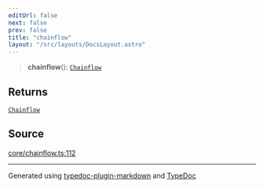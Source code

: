 ```yaml
---
editUrl: false
next: false
prev: false
title: "chainflow"
layout: "/src/layouts/DocsLayout.astro"
---
```


> **chainflow**(): [`Chainflow`](/api/classes/chainflow/)

## Returns

[`Chainflow`](/api/classes/chainflow/)

## Source

[core/chainflow.ts:112](https://github.com/edwinlzs/chainflow/blob/a565c76/src/core/chainflow.ts#L112)

***

Generated using [typedoc-plugin-markdown](https://www.npmjs.com/package/typedoc-plugin-markdown) and [TypeDoc](https://typedoc.org/)
